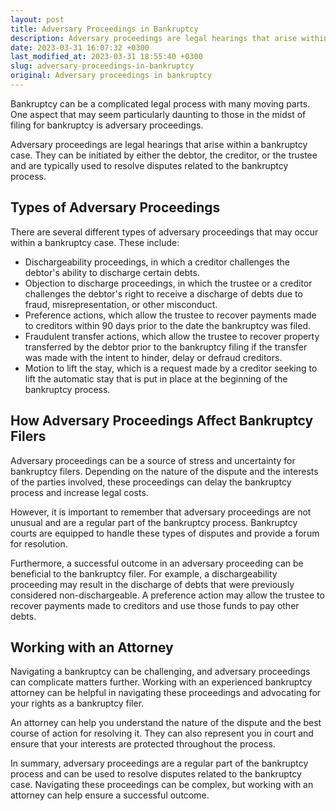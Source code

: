 ```yaml
---
layout: post
title: Adversary Proceedings in Bankruptcy
description: Adversary proceedings are legal hearings that arise within a bankruptcy case. Learn more about what they are and how they affect bankruptcy filers.
date: 2023-03-31 16:07:32 +0300
last_modified_at: 2023-03-31 18:55:40 +0300
slug: adversary-proceedings-in-bankruptcy
original: Adversary proceedings in bankruptcy
---
```

Bankruptcy can be a complicated legal process with many moving parts. One aspect that may seem particularly daunting to those in the midst of filing for bankruptcy is adversary proceedings.

Adversary proceedings are legal hearings that arise within a bankruptcy case. They can be initiated by either the debtor, the creditor, or the trustee and are typically used to resolve disputes related to the bankruptcy process.

## Types of Adversary Proceedings

There are several different types of adversary proceedings that may occur within a bankruptcy case. These include:

* Dischargeability proceedings, in which a creditor challenges the debtor's ability to discharge certain debts.
* Objection to discharge proceedings, in which the trustee or a creditor challenges the debtor's right to receive a discharge of debts due to fraud, misrepresentation, or other misconduct.
* Preference actions, which allow the trustee to recover payments made to creditors within 90 days prior to the date the bankruptcy was filed.
* Fraudulent transfer actions, which allow the trustee to recover property transferred by the debtor prior to the bankruptcy filing if the transfer was made with the intent to hinder, delay or defraud creditors.
* Motion to lift the stay, which is a request made by a creditor seeking to lift the automatic stay that is put in place at the beginning of the bankruptcy process.

## How Adversary Proceedings Affect Bankruptcy Filers

Adversary proceedings can be a source of stress and uncertainty for bankruptcy filers. Depending on the nature of the dispute and the interests of the parties involved, these proceedings can delay the bankruptcy process and increase legal costs.

However, it is important to remember that adversary proceedings are not unusual and are a regular part of the bankruptcy process. Bankruptcy courts are equipped to handle these types of disputes and provide a forum for resolution.

Furthermore, a successful outcome in an adversary proceeding can be beneficial to the bankruptcy filer. For example, a dischargeability proceeding may result in the discharge of debts that were previously considered non-dischargeable. A preference action may allow the trustee to recover payments made to creditors and use those funds to pay other debts.

## Working with an Attorney

Navigating a bankruptcy can be challenging, and adversary proceedings can complicate matters further. Working with an experienced bankruptcy attorney can be helpful in navigating these proceedings and advocating for your rights as a bankruptcy filer.

An attorney can help you understand the nature of the dispute and the best course of action for resolving it. They can also represent you in court and ensure that your interests are protected throughout the process.

In summary, adversary proceedings are a regular part of the bankruptcy process and can be used to resolve disputes related to the bankruptcy case. Navigating these proceedings can be complex, but working with an attorney can help ensure a successful outcome.